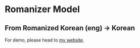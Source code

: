 # Romanizer Model

## From Romanized Korean (eng) -> Korean

For demo, please head to [my website](https://h4jun.github.io/).

